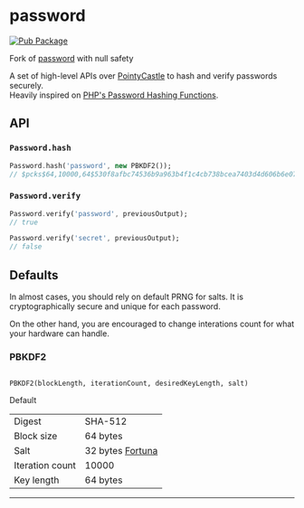 # password

[![Pub Package](https://img.shields.io/pub/v/password.svg)](https://pub.dartlang.org/packages/password_dart)

Fork of [password](https://pub.dartlang.org/packages/password) with null safety

A set of high-level APIs over [PointyCastle](https://pub.dartlang.org/packages/pointycastle) to hash and verify passwords securely.<br>
Heavily inspired on [PHP's Password Hashing Functions](http://php.net/manual/en/ref.password.php).



## API

### `Password.hash`

```dart
Password.hash('password', new PBKDF2());
// $pcks$64,10000,64$530f8afbc74536b9a963b4f1c4cb738bcea7403d4d606b6e074ec5d3baf39d18$56158864e365bd78f6afda27f9a239bcb3f2b7a4773d4c0d0858c86266119d1e35aae9ca1a4777ed3d85c42caeed0c57cc7e09fe7d152d5d4d4ee08506c2b41a
```

### `Password.verify`

```dart
Password.verify('password', previousOutput);
// true

Password.verify('secret', previousOutput);
// false
```

## Defaults

In almost cases, you should rely on default PRNG for salts. It is cryptographically secure and unique for each password.

On the other hand, you are encouraged to change interations count for what your hardware can handle.

### PBKDF2
```

PBKDF2(blockLength, iterationCount, desiredKeyLength, salt)

```

Default

|   |   |
| - | - |
| Digest | SHA-512 |
| Block size | 64 bytes |
| Salt | 32 bytes [Fortuna](https://en.wikipedia.org/wiki/Fortuna_(PRNG)) |
| Iteration count | 10000 |
| Key length | 64 bytes |

***

